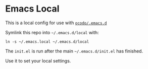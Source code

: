 # Emacs Local

This is a local config for use with [`ocodo/.emacs.d`](https://github.com/ocodo/.emacs.d)

Symlink this repo into `~/.emacs.d/local` with:

    ln -s ~/.emacs.local ~/.emacs.d/local

The `init.el` is run after the main `~/.emacs.d/init.el` has finished.

Use it to set your local settings.
